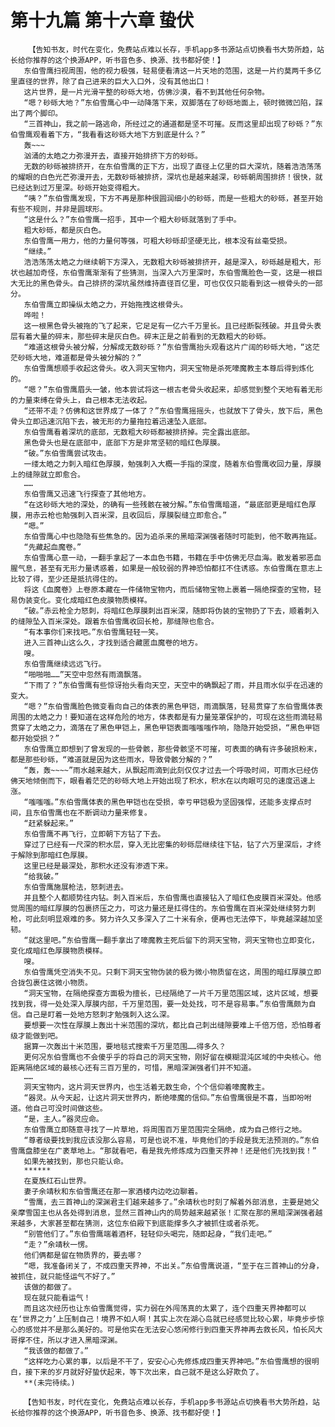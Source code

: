 # 第十九篇 第十六章 蛰伏
        【告知书友，时代在变化，免费站点难以长存，手机app多书源站点切换看书大势所趋，站长给你推荐的这个换源APP，听书音色多、换源、找书都好使！】
       东伯雪鹰扫视周围，他的视力极强，轻易便看清这一片天地的范围，这是一片约莫两千多亿里直径的世界，除了自己进来的巨大入口外，没有其他出口！
       这片世界，是一片光滑平整的砂砾大地，仿佛沙漠，看不到其他任何杂物。
       “嗯？砂砾大地？”东伯雪鹰心中一动降落下来，双脚落在了砂砾地面上，顿时微微凹陷，踩出了两个脚印。
       “三首神山，我之前一路逃命，所经过之的通道都是坚不可摧。反而这里却出现了砂砾？”东伯雪鹰观看着下方，“我看看这砂砾大地下方到底是什么？”
       轰~~~
       汹涌的太皓之力弥漫开去，直接开始排挤下方的砂砾。
       无数的砂砾被排挤开，在东伯雪鹰的正下方，出现了直径上亿里的巨大深坑，随着浩浩荡荡的耀眼的白色光芒弥漫开去，无数砂砾被排挤，深坑也是越来越深，砂砾朝周围排挤！很快，就已经达到过万里深。砂砾开始变得粗大。
       “咦？”东伯雪鹰发现，下方不再是那种很圆润细小的砂砾，而是一些粗大的砂砾，甚至开始有些不规则，并非是圆球形。
       “这是什么？”东伯雪鹰一招手，其中一个粗大砂砾就落到了手中。
       粗大砂砾，都是灰白色。
       东伯雪鹰一用力，他的力量何等强，可粗大砂砾却坚硬无比，根本没有丝毫受损。
       “继续。”
       浩浩荡荡太皓之力继续朝下方深入，无数粗大砂砾被排挤开，越是深入，砂砾越是粗大，形状也越加奇怪，东伯雪鹰渐渐有了些猜测，当深入六万里深时，东伯雪鹰脸色一变，这是一根巨大无比的黑色骨头。自己排挤的深坑虽然维持直径百亿里，可也仅仅只能看到这一根骨头的一部分。
       东伯雪鹰立即操纵太皓之力，开始拖拽这根骨头。
       哗啦！
       这一根黑色骨头被拖的飞了起来，它足足有一亿六千万里长。且已经断裂残破。并且骨头表层有着大量的碎末，那些碎末是灰白色。碎末正是之前看到的无数粗大的砂砾。
       “难道这根骨头被分解，分解成无数砂砾？”东伯雪鹰抬头观看这片广阔的砂砾大地，“这茫茫砂砾大地，难道都是骨头被分解的？”
       东伯雪鹰想顺手收起这骨头。收入洞天宝物内，洞天宝物是杀死嚎魔教主本尊后得到炼化的。
       “嗯？”东伯雪鹰眉头一皱，他本尝试将这一根古老骨头收起来，却感觉到整个天地有着无形的力量束缚在骨头上，自己根本无法收起。
       “还带不走？仿佛和这世界成了一体了？”东伯雪鹰摇摇头，也就放下了骨头，放下后，黑色骨头立即迅速沉陷下去，被无形的力量拖拉着迅速坠入底部。
       东伯雪鹰看着深坑的底部，无数粗大砂砾都被排挤掉。完全露出底部。
       黑色骨头也是在底部中，底部下方是非常坚韧的暗红色厚膜。
       “破。”东伯雪鹰尝试攻击。
       一缕太皓之力刺入暗红色厚膜，勉强刺入大概一手指的深度，随着东伯雪鹰收回力量，厚膜上的缝隙就立即愈合。
       ……
       东伯雪鹰又迅速飞行探查了其他地方。
       “在这砂砾大地的深处，的确有一些残骸在被分解。”东伯雪鹰暗道，“最底部更是暗红色厚膜，用赤云枪也勉强刺入百米深，且收回后，厚膜裂缝立即愈合。”
       “嗯。”
       东伯雪鹰心中也隐隐有些焦急的。因为追杀来的黑暗深渊强者随时可能到，他不敢再拖延。
       “先藏起血魔卷。”
       东伯雪鹰心意一动，一翻手拿起了一本血色书籍，书籍在手中仿佛无尽血海。散发着邪恶血腥气息，甚至有无形力量诱惑着，如果是一般较弱的界神恐怕都扛不住诱惑。东伯雪鹰在意志上比较了得，至少还是抵抗得住的。
       将这《血魔卷》上卷原本藏在一件储物宝物内，而后储物宝物上裹着一隔绝探查的宝物，轻易伪装变化。变化成暗红色皮膜物质模样。
       “破。”赤云枪全力怒刺，将暗红色厚膜刺出百米深，随即将伪装的宝物扔了下去，顺着刺入的缝隙坠入百米深处。跟着东伯雪鹰收回长枪，那缝隙也愈合。
       “有本事你们来找吧。”东伯雪鹰轻轻一笑。
       进入三首神山这么久，才找到适合藏匿血魔卷的地方。
       嗖。
       东伯雪鹰继续远远飞行。
       “啪啪啪……”天空中忽然有雨滴飘落。
       “下雨了？”东伯雪鹰有些惊讶抬头看向天空，天空中的确飘起了雨，并且雨水似乎在迅速的变大。
       “嗯？”东伯雪鹰脸色微变看向自己的体表的黑色甲铠，雨滴飘落，轻易贯穿了东伯雪鹰体表周围的太皓之力！要知道在这样危险的地方，体表都是有力量笼罩保护的，可现在这些雨滴轻易贯穿了太皓之力，滴落在了黑色甲铠上，黑色甲铠表面嗤嗤嗤作响，隐隐开始受损，“黑色甲铠都开始受损？”
       东伯雪鹰立即想到了曾发现的一些骨骸，那些骨骸坚不可摧，可表面的确有许多破损粉末，都是那些砂砾，“难道就是因为这些雨水，导致骨骸分解的？”
       “轰，轰~~~~”雨水越来越大，从飘起雨滴到此刻仅仅才过去一个呼吸时间，可雨水已经仿佛天地倾倒而下，眼看着茫茫的砂砾大地上开始出现了积水，积水在以肉眼可见的速度迅速上涨。
       “嗤嗤嗤。”东伯雪鹰体表的黑色甲铠也在受损，幸亏甲铠极为坚固强悍，还能多支撑点时间，且东伯雪鹰也在不断调动力量来修复。
       “赶紧躲起来。”
       东伯雪鹰不再飞行，立即朝下方钻了下去。
       穿过了已经有一尺深的积水层，穿入无比密集的砂砾层继续往下钻，钻了六万里深后，才终于解除到那暗红色厚膜。
       这里已经是最深处，那积水还没有渗透下来。
       “给我破。”
       东伯雪鹰施展枪法，怒刺进去。
       并且整个人都顺势往内钻。刺入百米后，东伯雪鹰也直接钻入了暗红色皮膜百米深处。他感觉周围的暗红厚膜的包裹挤压之力，可这力量还是扛得住的。东伯雪鹰在百米深处继续努力刺枪，可此刻明显艰难的多。努力许久又多深入了二十米有余，便再也无法停下，毕竟越深越加坚韧。
       “就这里吧。”东伯雪鹰一翻手拿出了嚎魔教主死后留下的洞天宝物，洞天宝物也立即变化，变化成暗红色厚膜物质模样。
       嗖。
       东伯雪鹰凭空消失不见。只剩下洞天宝物伪装的极为微小物质留在这，周围的暗红厚膜立即合拢包裹住这微小物质。
       “洞天宝物，在隔绝探查方面极为擅长，已经隔绝了一片千万里范围区域，这片区域，想要找到我，得一处处深入厚膜内部，千万里范围，要一处处找，可不是容易事。”东伯雪鹰颇为自信。自己是盯着一处地方怒刺才勉强刺入这么深。
       要想要一次性在厚膜上轰出十米范围的深坑，都比自己刺出缝隙要难上千倍万倍，恐怕尊者级才能做到吧。
       据算一次轰出十米范围，要地毯式搜索千万里范围……得多久？
       更何况东伯雪鹰也不会傻乎乎的将自己的洞天宝物，刚好留在模糊混沌区域的中央核心。他距离隔绝区域的最核心还有三百万里的，可惜，黑暗深渊强者们并不知道。
       ……
       洞天宝物内，这片洞天世界内，也生活着无数生命，个个信仰着嚎魔教主。
       “器灵。从今天起，让这片洞天世界内，断绝嚎魔的信仰。”东伯雪鹰很是不喜，当即吩咐道。他自己可没时间做这些。
       “是，主人。”器灵应命。
       东伯雪鹰立即随意寻找了一片草地，将周围百万里范围完全隔绝，成为自己修行之地。
       “尊者级要找到我应该没那么容易，可是也说不准，毕竟他们的手段是我无法预测的。”东伯雪鹰盘膝坐在广袤草地上。“那就看吧，看是我先修炼成为四重天界神！还是他们先找到我！”
       如果先被找到，那也只能认命。
       ******
       在夏族红石山世界。
       妻子余靖秋和东伯雪鹰还在那一家酒楼内边吃边聊着。
       “雪鹰，去三首神山的深渊君主们越来越多了。”余靖秋也时刻了解着外部消息，主要是她父亲摩雪国主也从各处得到消息，显然三首神山内的局势越来越紧张！汇聚在那的黑暗深渊强者越来越多，大家甚至都在猜测，这位东伯殿下到底能撑多久才被抓住或者杀死。
       “别管他们了。”东伯雪鹰端着酒杯，轻轻仰头喝完，随即起身，“我们走吧。”
       “走？”余靖秋一愣。
       他们俩都是留在物质界的，要去哪？
       “嗯，我准备闭关了，不成四重天界神，不出关。”东伯雪鹰说道，“至于在三首神山的分身，被抓住，就只能怪运气不好了。”
       该做的都做了。
       现在就只能看运气！
       而且这次经历也让东伯雪鹰觉得，实力弱在外闯荡真的太累了，连个四重天界神都可以在‘世界之力’上压制自己！境界不如人啊！其实上次在湖心岛就已经感觉比较心累，毕竟步步惊心的感觉并不是那么美好的。可是他实在无法安心悠闲修行到四重天界神再去救长风，怕长风大哥撑不住，所以才进入黑暗深渊。
       “我该做的都做了。”
       “这样吃力心累的事，以后是不干了，安安心心先修炼成四重天界神吧。”东伯雪鹰想的很明白，接下来的岁月就好好蛰伏起来，等下次出来，自己就不是这么好欺负了。
       **(未完待续。)
       
       【告知书友，时代在变化，免费站点难以长存，手机app多书源站点切换看书大势所趋，站长给你推荐的这个换源APP，听书音色多、换源、找书都好使！】